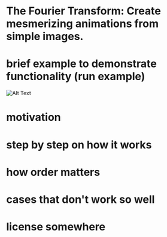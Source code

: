 # The Fourier Transform: Create mesmerizing animations from simple images.

# brief example to demonstrate functionality (run example)
![Alt Text](image/cat.gif)







# motivation

# step by step on how it works


# how order matters

# cases that don't work so well


# license somewhere